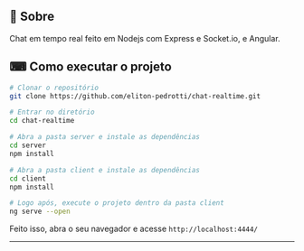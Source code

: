 ## 📖 Sobre 

Chat em tempo real feito em Nodejs com Express e Socket.io, e Angular.


 ## ⌨ Como executar o projeto

```bash
# Clonar o repositório
git clone https://github.com/eliton-pedrotti/chat-realtime.git

# Entrar no diretório
cd chat-realtime

# Abra a pasta server e instale as dependências
cd server
npm install

# Abra a pasta client e instale as dependências
cd client
npm install

# Logo após, execute o projeto dentro da pasta client
ng serve --open
```

Feito isso, abra o seu navegador e acesse `http://localhost:4444/`

---
